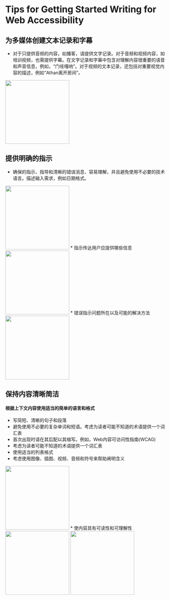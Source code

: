 # Tips for Getting Started Writing for Web Accessibility

## 为多媒体创建文本记录和字幕
- 对于只提供音频的内容，如播客，请提供文字记录。对于音频和视频内容，如培训视频，也需提供字幕。在文字记录和字幕中包含对理解内容很重要的语音和声音信息，例如，“门吱嘎响”。对于视频的文本记录，还包括对重要视觉内容的描述，例如“Athan离开房间”。
<img src="transcripts and captions.jpeg" width=200 height=200  />

## 提供明确的指示
- 确保的指示、指导和清晰的错误消息、容易理解，并且避免使用不必要的技术语言。描述输入需求，例如日期格式。
<img src="instruction1.jpeg" width=200 height=200  />
* 指示传达用户应提供哪些信息
<img src="instruction2.jpeg" width=200 height=200  />
* 错误指示问题所在以及可能的解决方法
<img src="instruction3.jpeg" width=200 height=200  />


## 保持内容清晰简洁
#### 根据上下文内容使用适当的简单的语言和格式
- 写简短、清晰的句子和段落
- 避免使用不必要的复杂单词和短语。考虑为读者可能不知道的术语提供一个词汇表
- 首次出现时请在其后配以其缩写。例如，Web内容可访问性指南(WCAG)
- 考虑为读者可能不知道的术语提供一个词汇表
- 使用适当的列表格式
- 考虑使用图像、插图、视频、音频和符号来帮助阐明含义
<img src="Keep1.jpeg" width=200 height=200  />
* 使内容具有可读性和可理解性
<img src="Keep2.jpeg" width=200 height=200  />
<img src="learnmore.jpeg" width=200 height=200  />


